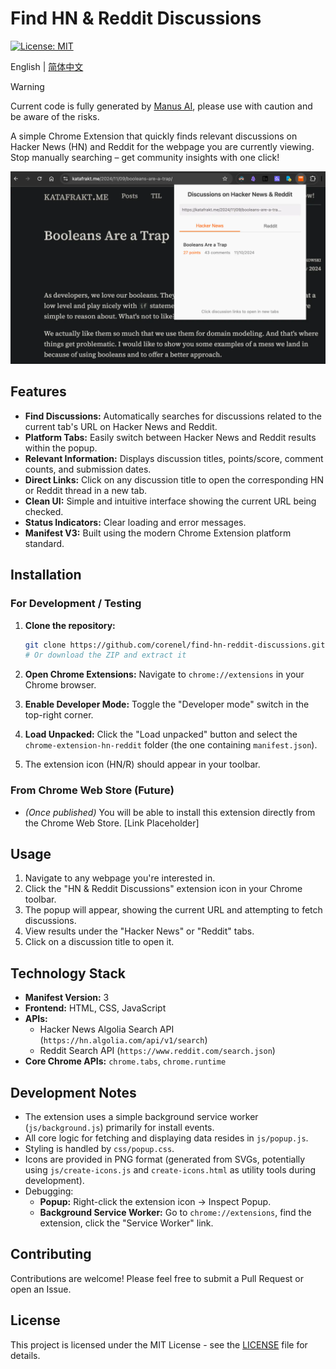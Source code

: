 # Find HN & Reddit Discussions

[![License: MIT](https://img.shields.io/badge/License-MIT-yellow.svg)](https://opensource.org/licenses/MIT)

English | [简体中文](README.zh-CN.md)

> [!WARNING]
> Current code is fully generated by [Manus AI](https://manus.im/share/eYUyMrZE7g9ht29iUCygGk?replay=1), please use with caution and be aware of the risks.

A simple Chrome Extension that quickly finds relevant discussions on Hacker News (HN) and Reddit for the webpage you are currently viewing. Stop manually searching – get community insights with one click!

![Extension Popup Screenshot](docs/_static/screenshot.webp)

## Features

- **Find Discussions:** Automatically searches for discussions related to the current tab's URL on Hacker News and Reddit.
- **Platform Tabs:** Easily switch between Hacker News and Reddit results within the popup.
- **Relevant Information:** Displays discussion titles, points/score, comment counts, and submission dates.
- **Direct Links:** Click on any discussion title to open the corresponding HN or Reddit thread in a new tab.
- **Clean UI:** Simple and intuitive interface showing the current URL being checked.
- **Status Indicators:** Clear loading and error messages.
- **Manifest V3:** Built using the modern Chrome Extension platform standard.

## Installation

### For Development / Testing

1. **Clone the repository:**

   ```bash
   git clone https://github.com/corenel/find-hn-reddit-discussions.git
   # Or download the ZIP and extract it
   ```

2. **Open Chrome Extensions:** Navigate to `chrome://extensions` in your Chrome browser.
3. **Enable Developer Mode:** Toggle the "Developer mode" switch in the top-right corner.
4. **Load Unpacked:** Click the "Load unpacked" button and select the `chrome-extension-hn-reddit` folder (the one containing `manifest.json`).
5. The extension icon (HN/R) should appear in your toolbar.

### From Chrome Web Store (Future)

- *(Once published)* You will be able to install this extension directly from the Chrome Web Store. [Link Placeholder]

## Usage

1. Navigate to any webpage you're interested in.
2. Click the "HN & Reddit Discussions" extension icon in your Chrome toolbar.
3. The popup will appear, showing the current URL and attempting to fetch discussions.
4. View results under the "Hacker News" or "Reddit" tabs.
5. Click on a discussion title to open it.

## Technology Stack

- **Manifest Version:** 3
- **Frontend:** HTML, CSS, JavaScript
- **APIs:**
  - Hacker News Algolia Search API (`https://hn.algolia.com/api/v1/search`)
  - Reddit Search API (`https://www.reddit.com/search.json`)
- **Core Chrome APIs:** `chrome.tabs`, `chrome.runtime`

## Development Notes

- The extension uses a simple background service worker (`js/background.js`) primarily for install events.
- All core logic for fetching and displaying data resides in `js/popup.js`.
- Styling is handled by `css/popup.css`.
- Icons are provided in PNG format (generated from SVGs, potentially using `js/create-icons.js` and `create-icons.html` as utility tools during development).
- Debugging:
  - **Popup:** Right-click the extension icon -> Inspect Popup.
  - **Background Service Worker:** Go to `chrome://extensions`, find the extension, click the "Service Worker" link.

## Contributing

Contributions are welcome! Please feel free to submit a Pull Request or open an Issue.

## License

This project is licensed under the MIT License - see the [LICENSE](LICENSE) file for details.
